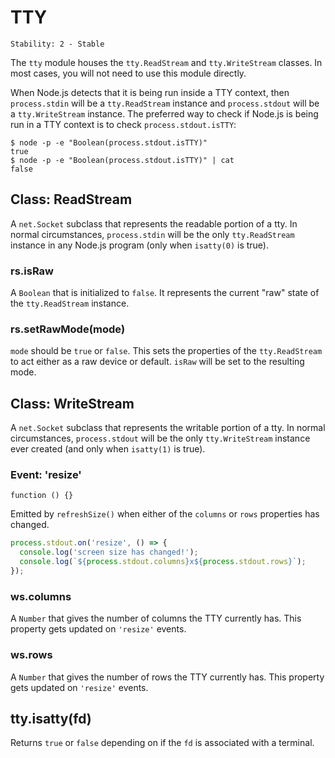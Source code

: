 # TTY

    Stability: 2 - Stable

The `tty` module houses the `tty.ReadStream` and `tty.WriteStream` classes. In
most cases, you will not need to use this module directly.

When Node.js detects that it is being run inside a TTY context, then `process.stdin`
will be a `tty.ReadStream` instance and `process.stdout` will be
a `tty.WriteStream` instance. The preferred way to check if Node.js is being run
in a TTY context is to check `process.stdout.isTTY`:

```
$ node -p -e "Boolean(process.stdout.isTTY)"
true
$ node -p -e "Boolean(process.stdout.isTTY)" | cat
false
```

## Class: ReadStream
<!-- YAML
added: v0.5.8
-->

A `net.Socket` subclass that represents the readable portion of a tty. In normal
circumstances, `process.stdin` will be the only `tty.ReadStream` instance in any
Node.js program (only when `isatty(0)` is true).

### rs.isRaw
<!-- YAML
added: v0.7.7
-->

A `Boolean` that is initialized to `false`. It represents the current "raw" state
of the `tty.ReadStream` instance.

### rs.setRawMode(mode)
<!-- YAML
added: v0.7.7
-->

`mode` should be `true` or `false`. This sets the properties of the
`tty.ReadStream` to act either as a raw device or default. `isRaw` will be set
to the resulting mode.

## Class: WriteStream
<!-- YAML
added: v0.5.8
-->

A `net.Socket` subclass that represents the writable portion of a tty. In normal
circumstances, `process.stdout` will be the only `tty.WriteStream` instance
ever created (and only when `isatty(1)` is true).

### Event: 'resize'
<!-- YAML
added: v0.7.7
-->

`function () {}`

Emitted by `refreshSize()` when either of the `columns` or `rows` properties
has changed.

```js
process.stdout.on('resize', () => {
  console.log('screen size has changed!');
  console.log(`${process.stdout.columns}x${process.stdout.rows}`);
});
```

### ws.columns
<!-- YAML
added: v0.7.7
-->

A `Number` that gives the number of columns the TTY currently has. This property
gets updated on `'resize'` events.

### ws.rows
<!-- YAML
added: v0.7.7
-->

A `Number` that gives the number of rows the TTY currently has. This property
gets updated on `'resize'` events.

## tty.isatty(fd)
<!-- YAML
added: v0.5.8
-->

Returns `true` or `false` depending on if the `fd` is associated with a
terminal.

[tty.ReadStream#setRawMode]: #tty_rs_setrawmode_mode
